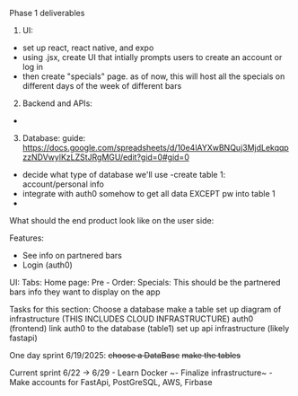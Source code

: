Phase 1 deliverables

1. UI:
- set up react, react native, and expo
- using .jsx, create UI that intially prompts users to create an account or log in
- then create "specials" page. as of now, this will host all the specials on different days of the week of different bars


2. Backend and APIs:
- 


3. Database:
guide: https://docs.google.com/spreadsheets/d/10e4lAYXwBNQuj3MjdLekqqpzzNDVwylKzLZStJRgMGU/edit?gid=0#gid=0 
- decide what type of database we'll use
-create table 1: account/personal info
- integrate with auth0 somehow to get all data EXCEPT pw into table 1
- 

What should the end product look like on the user side:

Features: 
- See info on partnered bars 
- Login (auth0)


UI:
Tabs:
    Home page: 
    Pre - Order: 
    Specials:
        This should be the partnered bars info they want to display on the app


Tasks for this section:
    Choose a database 
    make a table 
    set up diagram of infrastructure (THIS INCLUDES CLOUD INFRASTRUCTURE)
    auth0 (frontend)
    link auth0 to the database (table1)
    set up api infrastructure (likely fastapi)

One day sprint 6/19/2025:
    ~~choose a DataBase~~
    ~~make the tables~~ 
    

Current sprint 6/22 -> 6/29
    - Learn Docker 
    ~- Finalize infrastructure~
    - Make accounts for FastApi, PostGreSQL, AWS, Firbase 
